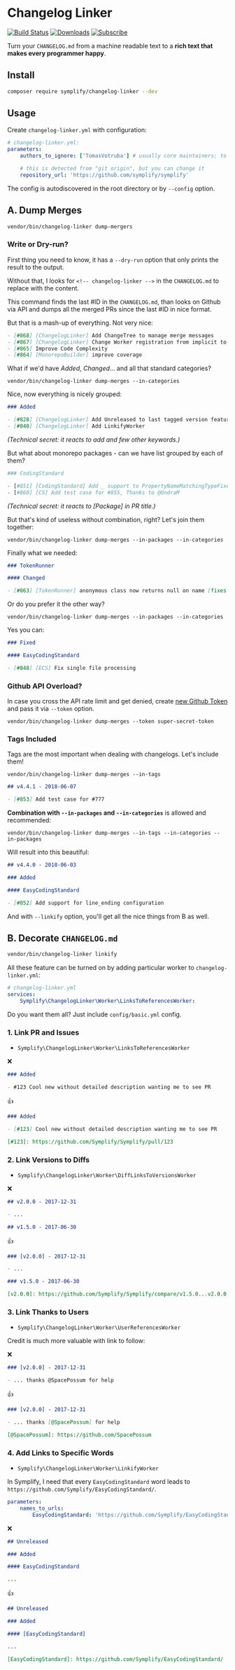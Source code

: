 # Changelog Linker

[![Build Status](https://img.shields.io/travis/Symplify/ChangelogLinker/master.svg?style=flat-square)](https://travis-ci.org/Symplify/ChangelogLinker)
[![Downloads](https://img.shields.io/packagist/dt/symplify/changelog-linker.svg?style=flat-square)](https://packagist.org/packages/symplify/changelog-linker)
[![Subscribe](https://img.shields.io/badge/subscribe-to--releases-green.svg?style=flat-square)](https://libraries.io/packagist/symplify%2Fchangelog-linker)

Turn your `CHANGELOG.md` from a machine readable text to a **rich text that makes every programmer happy**.

## Install

```bash
composer require symplify/changelog-linker --dev
```

## Usage

Create `changelog-linker.yml` with configuration:

```yaml
# changelog-linker.yml:
parameters:
    authors_to_ignore: ['TomasVotruba'] # usually core maintainers; to make external contributors more credit

    # this is detected from "git origin", but you can change it
    repository_url: 'https://github.com/symplify/symplify'
```

The config is autodiscovered in the root directory or by `--config` option.

## A. Dump Merges

```bash
vendor/bin/changelog-linker dump-mergers
```

### Write or Dry-run?

First thing you need to know, it has a `--dry-run` option that only prints the result to the output.

Without that, I looks for `<!-- changelog-linker -->` in the `CHANGELOG.md` to replace with the content.

This command finds the last #ID in the `CHANGELOG.md`, than looks on Github via API and dumps all the merged PRs since the last #ID in nice format.

But that is a mash-up of everything. Not very nice:

```markdown
- [#868] [ChangelogLinker] Add ChangeTree to manage merge messages
- [#867] [ChangelogLinker] Change Worker registration from implicit to explicit
- [#865] Improve Code Complexity
- [#864] [MonorepoBuilder] improve coverage
```

What if we'd have *Added*, *Changed*... and all that standard categories?

```
vendor/bin/changelog-linker dump-merges --in-categories
```

Nice, now everything is nicely grouped:

```markdown
### Added

- [#828] [ChangelogLinker] Add Unreleased to last tagged version feature
- [#840] [ChangelogLinker] Add LinkifyWorker
```

*(Technical secret: it reacts to *add* and few other keywords.)*

But what about monorepo packages - can we have list grouped by each of them?

```php
### CodingStandard

- [#851] [CodingStandard] Add _ support to PropertyNameMatchingTypeFixer
- [#860] [CS] Add test case for #855, Thanks to @OndraM
```

*(Technical secret: it reacts to *[Package]* in PR title.)*

But that's kind of useless without combination, right? Let's join them together:

```
vendor/bin/changelog-linker dump-merges --in-packages --in-categories
```

Finally what we needed:

```markdown
### TokenRunner

#### Changed

- [#863] [TokenRunner] anonymous class now returns null on name [fixes #855]
```

Or do you prefer it the other way?

```
vendor/bin/changelog-linker dump-merges --in-packages --in-categories
```

Yes you can:

```markdown
### Fixed

#### EasyCodingStandard

- [#848] [ECS] Fix single file processing
```

### Github API Overload?

In case you cross the API rate limit and get denied, create [new Github Token](https://github.com/settings/tokens) and pass it via `--token` option.

```
vendor/bin/changelog-linker dump-merges --token super-secret-token
```

### Tags Included

Tags are the most important when dealing with changelogs. Let's include them!

```
vendor/bin/changelog-linker dump-merges --in-tags
```

```markdown
## v4.4.1 - 2018-06-07

- [#853] Add test case for #777
```

**Combination with `--in-packages` and `--in-categories`** is allowed and recommended:

```
vendor/bin/changelog-linker dump-merges --in-tags --in-categories --in-packages
```

Will result into this beautiful:

```markdown
## v4.4.0 - 2018-06-03

### Added

#### EasyCodingStandard

- [#852] Add support for line_ending configuration
```

And with `--linkify` option, you'll get all the nice things from B as well.

## B. Decorate `CHANGELOG.md`

```bash
vendor/bin/changelog-linker linkify
```

All these feature can be turned on by adding particular worker to `changelog-linker.yml`:

```yaml
# changelog-linker.yml
services:
    Symplify\ChangelogLinker\Worker\LinksToReferencesWorker:
```

Do you want them all? Just include `config/basic.yml` config.

### 1. Link PR and Issues

- `Symplify\ChangelogLinker\Worker\LinksToReferencesWorker`

:x:

```markdown
### Added

- #123 Cool new without detailed description wanting me to see PR
```

:+1:

```markdown
### Added

- [#123] Cool new without detailed description wanting me to see PR

[#123]: https://github.com/Symplify/Symplify/pull/123
```

### 2. Link Versions to Diffs

- `Symplify\ChangelogLinker\Worker\DiffLinksToVersionsWorker`

:x:

```markdown
## v2.0.0 - 2017-12-31

- ...

## v1.5.0 - 2017-06-30
```

:+1:

```markdown
### [v2.0.0] - 2017-12-31

- ...

### v1.5.0 - 2017-06-30

[v2.0.0]: https://github.com/Symplify/Symplify/compare/v1.5.0...v2.0.0
```

### 3. Link Thanks to Users

- `Symplify\ChangelogLinker\Worker\UserReferencesWorker`

Credit is much more valuable with link to follow:

:x:

```markdown
### [v2.0.0] - 2017-12-31

- ... thanks @SpacePossum for help
```

:+1:

```markdown
### [v2.0.0] - 2017-12-31

- ... thanks [@SpacePossum] for help

[@SpacePossum]: https://github.com/SpacePossum
```

### 4. Add Links to Specific Words

- `Symplify\ChangelogLinker\Worker\LinkifyWorker`

In Symplify, I need that every `EasyCodingStandard` word leads to `https://github.com/Symplify/EasyCodingStandard/`.

```yaml
parameters:
    names_to_urls:
        EasyCodingStandard: 'https://github.com/Symplify/EasyCodingStandard/'
```

:x:

```markdown
## Unreleased

### Added

#### EasyCodingStandard

...
```

:+1:

```markdown
## Unreleased

### Added

#### [EasyCodingStandard]

...

[EasyCodingStandard]: https://github.com/Symplify/EasyCodingStandard/
```
